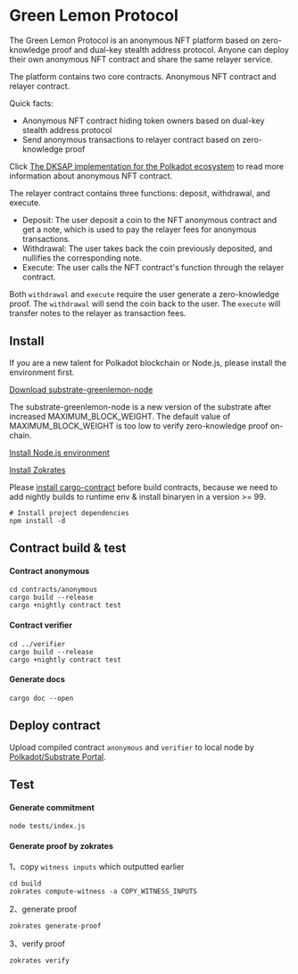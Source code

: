 # Green Lemon Protocol

The Green Lemon Protocol is an anonymous NFT platform based on zero-knowledge proof and dual-key stealth address protocol. Anyone can deploy their own anonymous NFT contract and share the same relayer service.

The platform contains two core contracts. Anonymous NFT contract and relayer contract.

Quick facts:
* Anonymous NFT contract hiding token owners based on dual-key stealth address protocol
* Send anonymous transactions to relayer contract based on zero-knowledge proof

Click [The DKSAP implementation for the Polkadot ecosystem](https://github.com/GreenLemonProtocol/dksap-polkadot) to read more information about anonymous NFT contract.

The relayer contract contains three functions: deposit, withdrawal, and execute.

* Deposit: The user deposit a coin to the NFT anonymous contract and get a note, which is used to pay the relayer fees for anonymous transactions.
* Withdrawal: The user takes back the coin previously deposited, and nullifies the corresponding note. 
* Execute: The user calls the NFT contract's function through the relayer contract.

Both `withdrawal` and `execute` require the user generate a zero-knowledge proof. The `withdrawal` will send the coin back to the user. The `execute` will transfer notes to the relayer as transaction fees.

## Install
If you are a new talent for Polkadot blockchain or Node.js, please install the environment first.

[Download substrate-greenlemon-node](https://github.com/GreenLemonProtocol/substrate-contracts-node/releases)

The substrate-greenlemon-node is a new version of the substrate after increased MAXIMUM_BLOCK_WEIGHT. The default value of MAXIMUM_BLOCK_WEIGHT is too low to verify zero-knowledge proof on-chain.

[Install Node.js environment](https://nodejs.org/en/download/)

[Install Zokrates](https://zokrates.github.io/gettingstarted.html)

Please [install cargo-contract](https://github.com/paritytech/cargo-contract) before build contracts, because we need to add nightly builds to runtime env & install binaryen in a version >= 99.


```
# Install project dependencies
npm install -d
```

## Contract build & test

#### Contract anonymous
```
cd contracts/anonymous
cargo build --release
cargo +nightly contract test
```

#### Contract verifier
```
cd ../verifier
cargo build --release
cargo +nightly contract test
```

#### Generate docs

```
cargo doc --open
```

## Deploy contract

Upload compiled contract `anonymous` and `verifier` to local node by [Polkadot/Substrate Portal](https://polkadot.js.org/apps/#/explorer).

## Test
#### Generate commitment

```
node tests/index.js
```

#### Generate proof by zokrates

1、copy `witness inputs` which outputted earlier

```
cd build
zokrates compute-witness -a COPY_WITNESS_INPUTS
```

2、generate proof

```
zokrates generate-proof
```

3、verify proof

```
zokrates verify
```